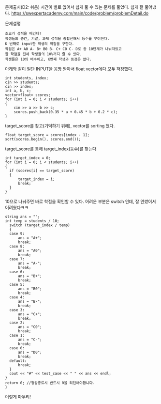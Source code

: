 문제출처(D2: 쉬움)
시간이 별로 없어서 쉽게 풀 수 있는 문제를 풀었다.
쉽게 잘 풀어냈다.
https://swexpertacademy.com/main/code/problem/problemDetail.do

문제설명
```
조교가 성적을 매긴다!
학생들의 중간, 기말, 과제 성적을 총합산해서 등수를 부여한다.
K 번째로 input한 학생의 학점을 구한다.
학점은 A+ A0 A- B+ B0 B- C+ C0 C- D로 총 10단계가 나눠져있고
한 학점을 전체 학생들의 10%까지 줄 수 있다.
학생들은 10의 배수이고, K번째 학생과 동점은 없다.
```

아래와 같이 일단 INPUT을 몽땅 받아서 float vector에다 모두 저장했다.
```
int students, index;
cin >> students;
cin >> index;
int a, b, c;
vector<float> scores;
for (int i = 0; i < students; i++)
{
    cin >> a >> b >> c;
    scores.push_back(0.35 * a + 0.45 * b + 0.2 * c);
}
```
target_score를 찾고(기억하기 위해), vector를 sorting 했다.
```
float target_score = scores[index - 1];
sort(scores.begin(), scores.end());
```
target_score를 통해 target_index(등수)를 찾는다
```
int target_index = 0;
for (int i = 0; i < students; i++)
{
  if (scores[i] == target_score)
  {
      target_index = i;
      break;
  }
}
```
10으로 나눠주면 바로 학점을 확인할 수 있다. 어려운 부분은 switch 인데, 잘 안썼어서 어려웠다ㅋㅋ
```
string ans = "";
int temp = students / 10;
  switch (target_index / temp)
  {
  case 9:
      ans = "A+";
      break;
  case 8:
      ans = "A0";
      break;
  case 7:
      ans = "A-";
      break;
  case 6:
      ans = "B+";
      break;
  case 5:
      ans = "B0";
      break;
  case 4:
      ans = "B-";
      break;
  case 3:
      ans = "C+";
      break;
  case 2:
      ans = "C0";
      break;
  case 1:
      ans = "C-";
      break;
  case 0:
      ans = "D0";
      break;
  default:
      break;
  }
  cout << "#" << test_case << " " << ans << endl;
}
return 0; //정상종료시 반드시 0을 리턴해야합니다.
}
```
이렇게 마무리!

